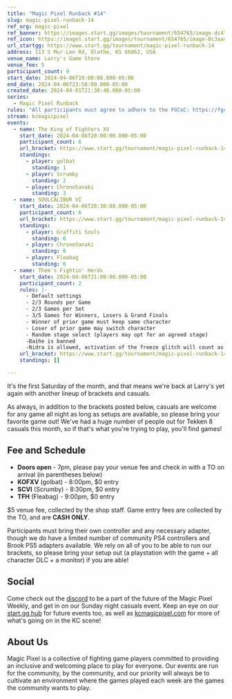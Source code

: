 ```yaml
---
title: "Magic Pixel Runback #14"
slug: magic-pixel-runback-14
ref_org: magic-pixel
ref_banner: https://images.start.gg/images/tournament/654765/image-dc4711ee4383c3a9972e081b10155af6.png?ehk=YranYW85IcX9%2B8Bf9KtQn%2B1mm%2Bllt01dWNGRprp%2BPv4%3D&ehkOptimized=YVTcwqokT5Gqp2Q%2B9bYqBEN%2FaMrkBD7sGJVyrMcpdOQ%3D
ref_icon: https://images.start.gg/images/tournament/654765/image-8c3aac8e793f4c39bb29d2d7dffeebc7.png?ehk=xW%2BBW1seTfBzqriBid2ZhH2z27X3Kygn6qZYi7tdepY%3D&ehkOptimized=o8Y3aa%2BFwAhyquS8c7BVQHfy6Foc%2F5OKgOpgdZBIjfs%3D
url_startgg: https://www.start.gg/tournament/magic-pixel-runback-14
address: 113 S Mur-Len Rd, Olathe, KS 66062, USA
venue_name: Larry's Game Store
venue_fee: 5
participant_count: 9
start_date: 2024-04-06T19:00:00.000-05:00
end_date: 2024-04-06T23:58:00.000-05:00
created_date: 2024-04-01T21:30:48.000-05:00
series:
  - Magic Pixel Runback
rules: "All participants must agree to adhere to the FGCoC: https://fgcoc.com/"
stream: kcmagicpixel
events:
  - name: The King of Fighters XV
    start_date: 2024-04-06T20:00:00.000-05:00
    participant_count: 6
    url_bracket: https://www.start.gg/tournament/magic-pixel-runback-14/events/king-of-fighters-xv/brackets/1625526/2427822
    standings:
      - player: golbat
        standing: 1
      - player: Scrumby
        standing: 2
      - player: ChronoSanaki
        standing: 3
  - name: SOULCALIBUR VI
    start_date: 2024-04-06T20:30:00.000-05:00
    participant_count: 6
    url_bracket: https://www.start.gg/tournament/magic-pixel-runback-14/events/soulcalibur-vi/brackets/1625512/2427808
    standings:
      - player: Graffiti Souls
        standing: 6
      - player: ChronoSanaki
        standing: 6
      - player: Fleabag
        standing: 6
  - name: Them's Fightin' Herds
    start_date: 2024-04-06T21:00:00.000-05:00
    participant_count: 2
    rules: |-
      - Default settings
      - 2/3 Rounds per Game
      - 2/3 Games per Set
      - 3/5 Games for Winners, Losers & Grand Finals
      - Winner of prior game must keep same character
      - Loser of prior game may switch character
      - Random stage select (players may opt for an agreed stage)
      -Baihe is banned
      -Nidra is allowed, activation of the freeze glitch will count as a loss
    url_bracket: https://www.start.gg/tournament/magic-pixel-runback-14/events/them-s-fightin-herds/brackets/1625513/2427809
    standings: []

---
```


It's the first Saturday of the month, and that means we're back at Larry's yet again with another lineup of brackets and casuals.

As always, in addition to the brackets posted below, casuals are welcome for any game all night as long as setups are available, so please bring your favorite game out! We've had a huge number of people out for Tekken 8 casuals this month, so if that's what you're trying to play, you'll find games!

## Fee and Schedule

- **Doors open** - 7pm, please pay your venue fee and check in with a TO on arrival (in parentheses below)
- **KOFXV** (golbat) - 8:00pm, $0 entry
- **SCVI** (Scrumby) - 8:30pm, $0 entry
- **TFH** (Fleabag) - 9:00pm, $0 entry

$5 venue fee, collected by the shop staff. Game entry fees are collected by the TO, and are **CASH ONLY**. 

Participants must bring their own controller and any necessary adapter, though we do have a limited number of community PS4 controllers and Brook PS5 adapters available. We rely on all of you to be able to run our brackets, so please bring your setup out (a playstation with the game + all character DLC + a monitor) if you are able!  

## Social
Come check out the [discord](https://discord.gg/jkmn6CVrrQ) to be a part of the future of the Magic Pixel Weekly, and get in on our Sunday night casuals event. Keep an eye on our [start.gg hub](https://www.start.gg/hub/magic-pixel) for future events too, as well as [kcmagicpixel.com](https://kcmagicpixel.com) for more of what's going on in the KC scene!

## About Us

Magic Pixel is a collective of fighting game players committed to providing an inclusive and welcoming place to play for everyone. Our events are run for the community, by the community, and our priority will always be to cultivate an environment where the games played each week are the games the community wants to play.
  